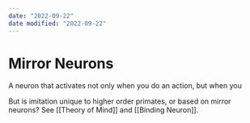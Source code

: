 ```yaml
---
date: "2022-09-22"
date modified: "2022-09-22"
---
```


# Mirror Neurons
A neuron that activates not only when you do an action, but when you

But is imitation unique to higher order primates, or based on mirror neurons?
See [[Theory of Mind]] and [[Binding Neuron]].